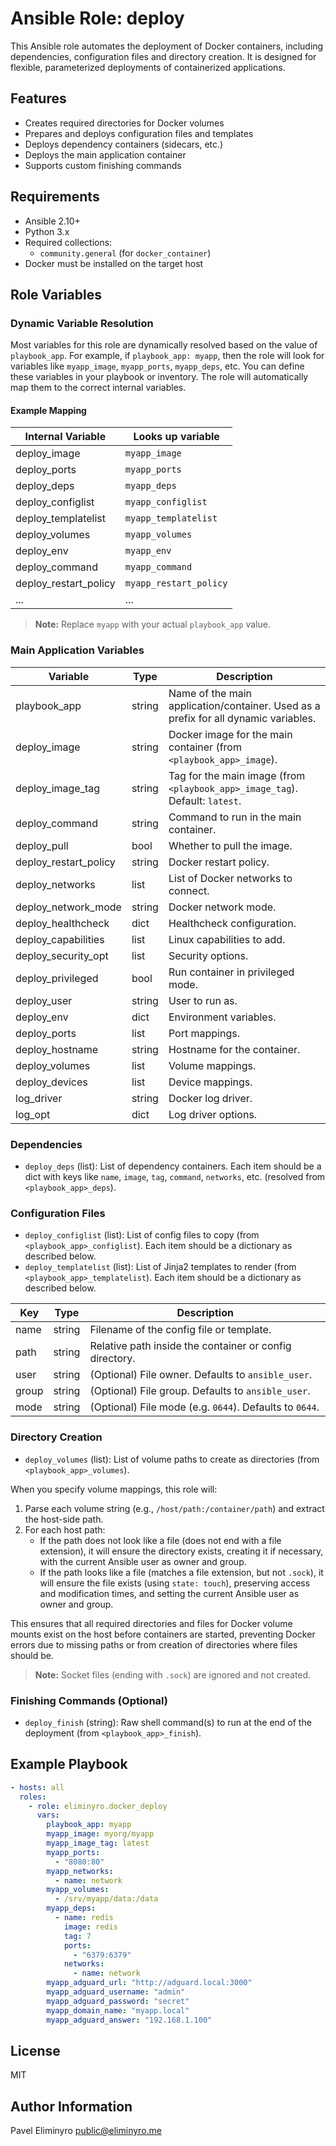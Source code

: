 # Ansible Role: deploy

This Ansible role automates the deployment of Docker containers, including
dependencies, configuration files and directory creation. It is designed for
flexible, parameterized deployments of containerized applications.

## Features

- Creates required directories for Docker volumes
- Prepares and deploys configuration files and templates
- Deploys dependency containers (sidecars, etc.)
- Deploys the main application container
- Supports custom finishing commands

## Requirements

- Ansible 2.10+
- Python 3.x
- Required collections:
  - `community.general` (for `docker_container`)
- Docker must be installed on the target host

## Role Variables

### Dynamic Variable Resolution

Most variables for this role are dynamically resolved based on the value of
`playbook_app`. For example, if `playbook_app: myapp`, then the role will look
for variables like `myapp_image`, `myapp_ports`, `myapp_deps`, etc. You can
define these variables in your playbook or inventory. The role will
automatically map them to the correct internal variables.

#### Example Mapping

| Internal Variable     | Looks up variable      |
| --------------------- | ---------------------- |
| deploy_image          | `myapp_image`          |
| deploy_ports          | `myapp_ports`          |
| deploy_deps           | `myapp_deps`           |
| deploy_configlist     | `myapp_configlist`     |
| deploy_templatelist   | `myapp_templatelist`   |
| deploy_volumes        | `myapp_volumes`        |
| deploy_env            | `myapp_env`            |
| deploy_command        | `myapp_command`        |
| deploy_restart_policy | `myapp_restart_policy` |
| ...                   | ...                    |

> **Note:** Replace `myapp` with your actual `playbook_app` value.

### Main Application Variables

| Variable              | Type   | Description                                                                         |
| --------------------- | ------ | ----------------------------------------------------------------------------------- |
| playbook_app          | string | Name of the main application/container. Used as a prefix for all dynamic variables. |
| deploy_image          | string | Docker image for the main container (from `<playbook_app>_image`).                  |
| deploy_image_tag      | string | Tag for the main image (from `<playbook_app>_image_tag`). Default: `latest`.        |
| deploy_command        | string | Command to run in the main container.                                               |
| deploy_pull           | bool   | Whether to pull the image.                                                          |
| deploy_restart_policy | string | Docker restart policy.                                                              |
| deploy_networks       | list   | List of Docker networks to connect.                                                 |
| deploy_network_mode   | string | Docker network mode.                                                                |
| deploy_healthcheck    | dict   | Healthcheck configuration.                                                          |
| deploy_capabilities   | list   | Linux capabilities to add.                                                          |
| deploy_security_opt   | list   | Security options.                                                                   |
| deploy_privileged     | bool   | Run container in privileged mode.                                                   |
| deploy_user           | string | User to run as.                                                                     |
| deploy_env            | dict   | Environment variables.                                                              |
| deploy_ports          | list   | Port mappings.                                                                      |
| deploy_hostname       | string | Hostname for the container.                                                         |
| deploy_volumes        | list   | Volume mappings.                                                                    |
| deploy_devices        | list   | Device mappings.                                                                    |
| log_driver            | string | Docker log driver.                                                                  |
| log_opt               | dict   | Log driver options.                                                                 |

### Dependencies

- `deploy_deps` (list): List of dependency containers. Each item should be a
  dict with keys like `name`, `image`, `tag`, `command`, `networks`, etc.
  (resolved from `<playbook_app>_deps`).

### Configuration Files

- `deploy_configlist` (list): List of config files to copy (from
  `<playbook_app>_configlist`). Each item should be a dictionary as described
  below.
- `deploy_templatelist` (list): List of Jinja2 templates to render (from
  `<playbook_app>_templatelist`). Each item should be a dictionary as described
  below.

| Key   | Type   | Description                                             |
| ----- | ------ | ------------------------------------------------------- |
| name  | string | Filename of the config file or template.                |
| path  | string | Relative path inside the container or config directory. |
| user  | string | (Optional) File owner. Defaults to `ansible_user`.      |
| group | string | (Optional) File group. Defaults to `ansible_user`.      |
| mode  | string | (Optional) File mode (e.g. `0644`). Defaults to `0644`. |

### Directory Creation

- `deploy_volumes` (list): List of volume paths to create as directories (from
  `<playbook_app>_volumes`).

When you specify volume mappings, this role will:

1. Parse each volume string (e.g., `/host/path:/container/path`) and extract the
   host-side path.
2. For each host path:
   - If the path does not look like a file (does not end with a file extension),
     it will ensure the directory exists, creating it if necessary, with the
     current Ansible user as owner and group.
   - If the path looks like a file (matches a file extension, but not `.sock`),
     it will ensure the file exists (using `state: touch`), preserving access
     and modification times, and setting the current Ansible user as owner and
     group.

This ensures that all required directories and files for Docker volume mounts
exist on the host before containers are started, preventing Docker errors due to
missing paths or from creation of directories where files should be.

> **Note:** Socket files (ending with `.sock`) are ignored and not created.

### Finishing Commands (Optional)

- `deploy_finish` (string): Raw shell command(s) to run at the end of the
  deployment (from `<playbook_app>_finish`).

## Example Playbook

```yaml
- hosts: all
  roles:
    - role: eliminyro.docker_deploy
      vars:
        playbook_app: myapp
        myapp_image: myorg/myapp
        myapp_image_tag: latest
        myapp_ports:
          - "8080:80"
        myapp_networks:
          - name: network
        myapp_volumes:
          - /srv/myapp/data:/data
        myapp_deps:
          - name: redis
            image: redis
            tag: 7
            ports:
              - "6379:6379"
            networks:
              - name: network
        myapp_adguard_url: "http://adguard.local:3000"
        myapp_adguard_username: "admin"
        myapp_adguard_password: "secret"
        myapp_domain_name: "myapp.local"
        myapp_adguard_answer: "192.168.1.100"
```

## License

MIT

## Author Information

Pavel Eliminyro <public@eliminyro.me>
